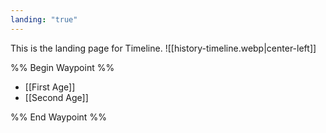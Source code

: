 ```yaml
---
landing: "true"
---
```

This is the landing page for Timeline.
![[history-timeline.webp|center-left]]

%% Begin Waypoint %%
- [[First Age]]
- [[Second Age]]

%% End Waypoint %%